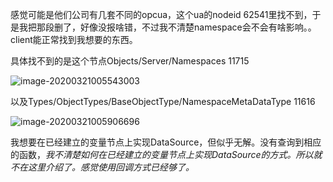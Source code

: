 感觉可能是他们公司有几套不同的opcua，这个ua的nodeid 62541里找不到，于是我把那段删了，好像没报啥错，不过我不清楚namespace会不会有啥影响。。client能正常找到我想要的东西。

具体找不到的是这个节点Objects/Server/Namespaces 11715

![image-20200321005543003](C:\Users\17222\AppData\Roaming\Typora\typora-user-images\image-20200321005543003.png)

以及Types/ObjectTypes/BaseObjectType/NamespaceMetaDataType 11616



![image-20200321005906696](C:\Users\17222\AppData\Roaming\Typora\typora-user-images\image-20200321005906696.png)





我想要在已经建立的变量节点上实现DataSource，但似乎无解。没有查询到相应的函数，*我不清楚如何在已经建立的变量节点上实现DataSource的方式。所以就不在这里介绍了。感觉使用回调方式已经够了。*